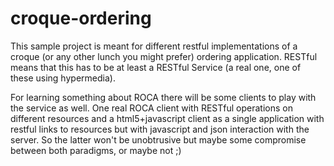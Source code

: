 croque-ordering
===============

This sample project is meant for different restful implementations of a croque (or any other lunch you might prefer) ordering application. 
RESTful means that this has to be at least a RESTful Service (a real one, one of these using hypermedia). 

For learning something about ROCA there will be some clients to play with the service as well. 
One real ROCA client with RESTful operations on different resources and a html5+javascript client as a single application with restful links to resources but with javascript and json interaction with the server. So the latter won't be unobtrusive but maybe some compromise between both paradigms, or maybe not ;)
